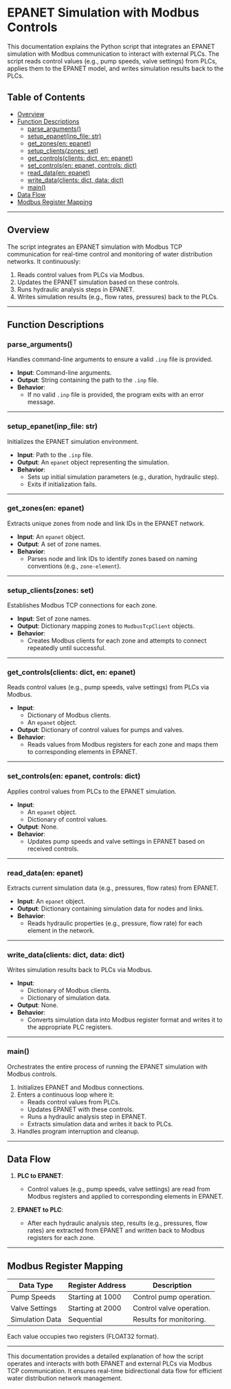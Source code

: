 # EPANET Simulation with Modbus Controls

This documentation explains the Python script that integrates an EPANET simulation with Modbus communication to interact with external PLCs. The script reads control values (e.g., pump speeds, valve settings) from PLCs, applies them to the EPANET model, and writes simulation results back to the PLCs.

## Table of Contents
- [Overview](#overview)
- [Function Descriptions](#function-descriptions)
  - [parse_arguments()](#parse_arguments)
  - [setup_epanet(inp_file: str)](#setup_epanetinp_file-str)
  - [get_zones(en: epanet)](#get_zonesen-epanet)
  - [setup_clients(zones: set)](#setup_clientszones-set)
  - [get_controls(clients: dict, en: epanet)](#get_controlsclients-dict-en-epanet)
  - [set_controls(en: epanet, controls: dict)](#set_controlsen-epanet-controls-dict)
  - [read_data(en: epanet)](#read_dataen-epanet)
  - [write_data(clients: dict, data: dict)](#write_dataclients-dict-data-dict)
  - [main()](#main)
- [Data Flow](#data-flow)
- [Modbus Register Mapping](#modbus-register-mapping)

---

## Overview

The script integrates an EPANET simulation with Modbus TCP communication for real-time control and monitoring of water distribution networks. It continuously:
1. Reads control values from PLCs via Modbus.
2. Updates the EPANET simulation based on these controls.
3. Runs hydraulic analysis steps in EPANET.
4. Writes simulation results (e.g., flow rates, pressures) back to the PLCs.

---

## Function Descriptions

### parse_arguments()
Handles command-line arguments to ensure a valid `.inp` file is provided.

- **Input**: Command-line arguments.
- **Output**: String containing the path to the `.inp` file.
- **Behavior**:
  - If no valid `.inp` file is provided, the program exits with an error message.

---

### setup_epanet(inp_file: str)
Initializes the EPANET simulation environment.

- **Input**: Path to the `.inp` file.
- **Output**: An `epanet` object representing the simulation.
- **Behavior**:
  - Sets up initial simulation parameters (e.g., duration, hydraulic step).
  - Exits if initialization fails.

---

### get_zones(en: epanet)
Extracts unique zones from node and link IDs in the EPANET network.

- **Input**: An `epanet` object.
- **Output**: A set of zone names.
- **Behavior**:
  - Parses node and link IDs to identify zones based on naming conventions (e.g., `zone-element`).

---

### setup_clients(zones: set)
Establishes Modbus TCP connections for each zone.

- **Input**: Set of zone names.
- **Output**: Dictionary mapping zones to `ModbusTcpClient` objects.
- **Behavior**:
  - Creates Modbus clients for each zone and attempts to connect repeatedly until successful.

---

### get_controls(clients: dict, en: epanet)
Reads control values (e.g., pump speeds, valve settings) from PLCs via Modbus.

- **Input**:
  - Dictionary of Modbus clients.
  - An `epanet` object.
- **Output**: Dictionary of control values for pumps and valves.
- **Behavior**:
  - Reads values from Modbus registers for each zone and maps them to corresponding elements in EPANET.

---

### set_controls(en: epanet, controls: dict)
Applies control values from PLCs to the EPANET simulation.

- **Input**:
  - An `epanet` object.
  - Dictionary of control values.
- **Output**: None.
- **Behavior**:
  - Updates pump speeds and valve settings in EPANET based on received controls.

---

### read_data(en: epanet)
Extracts current simulation data (e.g., pressures, flow rates) from EPANET.

- **Input**: An `epanet` object.
- **Output**: Dictionary containing simulation data for nodes and links.
- **Behavior**:
  - Reads hydraulic properties (e.g., pressure, flow rate) for each element in the network.

---

### write_data(clients: dict, data: dict)
Writes simulation results back to PLCs via Modbus.

- **Input**:
  - Dictionary of Modbus clients.
  - Dictionary of simulation data.
- **Output**: None.
- **Behavior**:
  - Converts simulation data into Modbus register format and writes it to the appropriate PLC registers.

---

### main()
Orchestrates the entire process of running the EPANET simulation with Modbus controls.

1. Initializes EPANET and Modbus connections.
2. Enters a continuous loop where it:
   - Reads control values from PLCs.
   - Updates EPANET with these controls.
   - Runs a hydraulic analysis step in EPANET.
   - Extracts simulation data and writes it back to PLCs.
3. Handles program interruption and cleanup.

---

## Data Flow

1. **PLC to EPANET**:
   - Control values (e.g., pump speeds, valve settings) are read from Modbus registers and applied to corresponding elements in EPANET.

2. **EPANET to PLC**:
   - After each hydraulic analysis step, results (e.g., pressures, flow rates) are extracted from EPANET and written back to Modbus registers for each zone.

---

## Modbus Register Mapping

| Data Type       | Register Address | Description              |
|------------------|------------------|--------------------------|
| Pump Speeds      | Starting at 1000 | Control pump operation.  |
| Valve Settings   | Starting at 2000 | Control valve operation. |
| Simulation Data  | Sequential       | Results for monitoring.  |

Each value occupies two registers (FLOAT32 format).

---

This documentation provides a detailed explanation of how the script operates and interacts with both EPANET and external PLCs via Modbus TCP communication. It ensures real-time bidirectional data flow for efficient water distribution network management.

